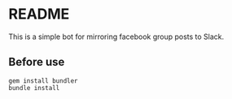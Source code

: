# README

This is a simple bot for mirroring facebook group posts to Slack.

## Before use

```
gem install bundler
bundle install
```
